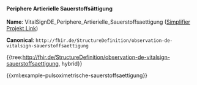 #### Periphere Artierielle Sauerstoffsättigung

**Name**: VitalSignDE_Periphere_Artierielle_Sauerstoffsaettigung ([Simplifier Projekt Link](https://simplifier.net/resolve?canonical=http://fhir.de/StructureDefinition/observation-de-vitalsign-sauerstoffsaettigung&scope=de.basisprofil.r4@1.5.1))

**Canonical**: `http://fhir.de/StructureDefinition/observation-de-vitalsign-sauerstoffsaettigung`

{{tree:http://fhir.de/StructureDefinition/observation-de-vitalsign-sauerstoffsaettigung, hybrid}}

{{xml:example-pulsoximetrische-sauerstoffsaettigung}}